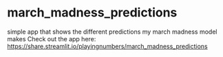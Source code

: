 # march_madness_predictions
simple app that shows the different predictions my march madness model makes
Check out the app here: https://share.streamlit.io/playingnumbers/march_madness_predictions
